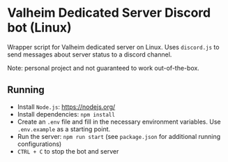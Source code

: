 # Valheim Dedicated Server Discord bot (Linux)

Wrapper script for Valheim dedicated server on Linux. Uses `discord.js` to send messages about server status to a discord channel.

Note: personal project and not guaranteed to work out-of-the-box.

## Running

- Install `Node.js`: https://nodejs.org/
- Install dependencies: `npm install`
- Create an `.env` file and fill in the necessary environment variables. Use `.env.example` as a starting point.
- Run the server: `npm run start` (see `package.json` for additional running configurations)
- `CTRL + C` to stop the bot and server
